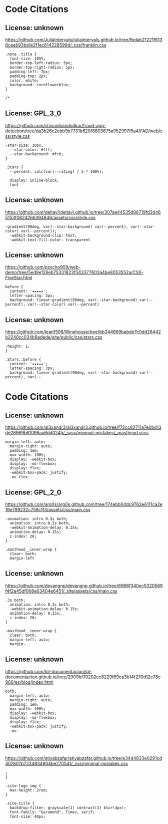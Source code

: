 # Code Citations

## License: unknown
https://github.com/JuliaIntervals/juliaintervals.github.io/tree/fbdab21221f6138ceeb93ba1e2f1ec814228599d/_css/franklin.css

```
.note .title {
  font-size: 105%;
  border-top-left-radius: 5px;
  border-top-right-radius: 5px;
  padding-left: 7px;
  padding-top: 2px;
  color: white;
  background: cornflowerblue;
}

/*
```


## License: GPL_3_0
https://github.com/shivanibandodkar/fraud-app-detection/tree/da3b26e2ebb9b7731b620f8803675a952997f5a4/FAD/web/css/style.css

```
-star-size: 30px;
  --star-color: #fff;
  --star-background: #fc0;
}

.Stars {
  --percent: calc(var(--rating) / 5 * 100%);
  
  display: inline-block;
  font
```


## License: unknown
https://github.com/deltavi/deltavi.github.io/tree/307aa44535d96719fd3d465153f0824266394846/assets/css/style.css

```
-gradient(90deg, var(--star-background) var(--percent), var(--star-color) var(--percent));
  -webkit-background-clip: text;
  -webkit-text-fill-color: transparent
```


## License: unknown
https://github.com/psycho909/web-demo/tree/5ed9e126eb75331823f343377603a4be8053552a/CSS-FiveStar.html

```
before {
  content: '★★★★★';
  letter-spacing: 3px;
  background: linear-gradient(90deg, var(--star-background) var(--percent), var(--star-color) var(--percent)
```


## License: unknown
https://github.com/lean1508/Winehouse/tree/bb344869babde7c0dd26442b2240cc034b8adede/site/public/css/stars.css

```
-height: 1;
}

.Stars::before {
  content: '★★★★★';
  letter-spacing: 3px;
  background: linear-gradient(90deg, var(--star-background) var(--percent), var(--
```



# Code Citations

## License: unknown
https://github.com/al3xandr3/al3xandr3.github.io/tree/f72cc82711a7e0bd13de28969b61098aa6dd0245/_sass/minimal-mistakes/_masthead.scss

```
margin-left: auto;
  margin-right: auto;
  padding: 1em;
  max-width: 100%;
  display: -webkit-box;
  display: -ms-flexbox;
  display: flex;
  -webkit-box-pack: justify;
  -ms-flex-
```


## License: GPL_2_0
https://github.com/arg0s/arg0s.github.com/tree/174ebb0ddc9762e6111ca2e19e799232c759c1f3/assets/css/main.css

```
-animation: intro 0.3s both;
  animation: intro 0.3s both;
  -webkit-animation-delay: 0.15s;
  animation-delay: 0.15s;
  z-index: 20;
}

.masthead__inner-wrap {
  clear: both;
  margin-left
```


## License: unknown
https://github.com/devangnp/devangnp.github.io/tree/6966f340ec5320569f4f2a45df068e63404e6451/_site/assets/css/main.css

```
.3s both;
  animation: intro 0.3s both;
  -webkit-animation-delay: 0.15s;
  animation-delay: 0.15s;
  z-index: 20;
}

.masthead__inner-wrap {
  clear: both;
  margin-left: auto;
  margin-
```


## License: unknown
https://github.com/lol-documentacion/lol-documentacion.github.io/tree/2909bf70202cc8229f69ca3b14f270d12c78c966/es/blog/index.html

```
both;
  margin-left: auto;
  margin-right: auto;
  padding: 1em;
  max-width: 100%;
  display: -webkit-box;
  display: -ms-flexbox;
  display: flex;
  -webkit-box-pack: justify;
  -ms-
```


## License: unknown
https://github.com/atiyabzafar/atiyabzafar.github.io/tree/e34d4833e0291cd407807b7234934904be270541/_css/minimal-mistakes.css

```
;
}

.site-logo img {
  max-height: 2rem;
}

.site-title {
  backdrop-filter: grayscale(1) contrast(3) blur(4px);
  font-family: "Garamond", Times, serif;
  font-size: 40px;
```

